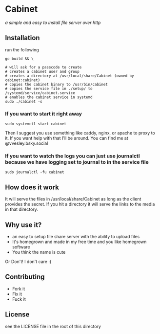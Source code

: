 # Cabinet
_a simple and easy to install file server over http_

## Installation

run the following

```
go build && \

# will ask for a passcode to create
# creates a cabinet user and group
# creates a directory at /usr/local/share/Cabinet (owned by cabinet:cabinet)
# copies the cabinet binary to /usr/bin/cabinet
# copies the service file in ./setup/ to /systemd/service/cabinet.service
# enables the cabinet service in systemd
sudo ./cabinet -s
```

### If you want to start it right away
```
sudo systemctl start cabinet
```

Then I suggest you use something like caddy, nginx, or apache to proxy to it. If you want help with that I'll be around.
You can find me at @vvesley.bsky.social

### If you want to watch the logs you can just use journalctl because we have logging set to journal to in the service file
```
sudo journalctl -fu cabinet
```

## How does it work 

It will serve the files in /usr/local/share/Cabinet as long as the client provides the secret. 
If you hit a directory it will serve the links to the media in that directory.

## Why use it? 

* an easy to setup file share server with the ability to upload files  
* It's homegrown and made in my free time and you like homegrown software
* You think the name is cute

Or Don't! I don't care :)

## Contributing

* Fork it
* Fix it
* Fuck it

## License 

see the LICENSE file in the root of this directory
